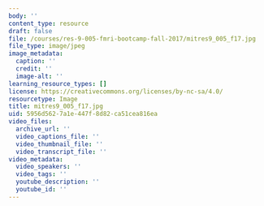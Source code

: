 ```yaml
---
body: ''
content_type: resource
draft: false
file: /courses/res-9-005-fmri-bootcamp-fall-2017/mitres9_005_f17.jpg
file_type: image/jpeg
image_metadata:
  caption: ''
  credit: ''
  image-alt: ''
learning_resource_types: []
license: https://creativecommons.org/licenses/by-nc-sa/4.0/
resourcetype: Image
title: mitres9_005_f17.jpg
uid: 5956d562-7a1e-447f-8d82-ca51cea816ea
video_files:
  archive_url: ''
  video_captions_file: ''
  video_thumbnail_file: ''
  video_transcript_file: ''
video_metadata:
  video_speakers: ''
  video_tags: ''
  youtube_description: ''
  youtube_id: ''
---
```

